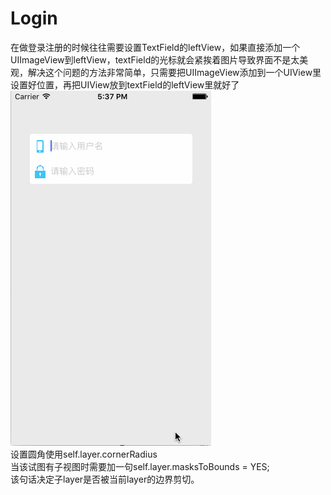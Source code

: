 # Login
在做登录注册的时候往往需要设置TextField的leftView，如果直接添加一个UIImageView到leftView，textField的光标就会紧挨着图片导致界面不是太美观，解决这个问题的方法非常简单，只需要把UIImageView添加到一个UIView里设置好位置，再把UIView放到textField的leftView里就好了<br/>
![login](https://github.com/zyfoolboy/Login/blob/master/Login/Login/Assets.xcassets/login.dataset/login.gif)<br/>
设置圆角使用self.layer.cornerRadius<br/>
当该试图有子视图时需要加一句self.layer.masksToBounds = YES;<br/>
该句话决定子layer是否被当前layer的边界剪切。

